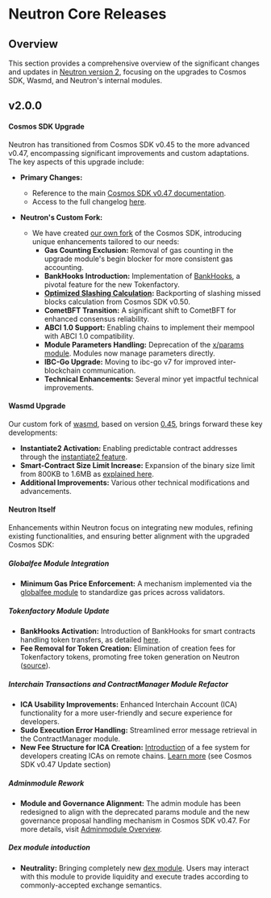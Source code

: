 # Neutron Core Releases

## Overview

This section provides a comprehensive overview of the significant changes and updates in [Neutron version 2](https://github.com/neutron-org/neutron/releases/tag/v2.0.0), focusing on the upgrades to Cosmos SDK, Wasmd, and Neutron's internal modules.

## v2.0.0

#### Cosmos SDK Upgrade

Neutron has transitioned from Cosmos SDK v0.45 to the more advanced v0.47, encompassing significant improvements and custom adaptations. The key aspects of this upgrade include:

- **Primary Changes:**
    - Reference to the main [Cosmos SDK v0.47 documentation](https://docs.cosmos.network/v0.47/learn/intro/overview).
    - Access to the full changelog [here](https://github.com/cosmos/cosmos-sdk/blob/v0.47.6/CHANGELOG.md).

- **Neutron's Custom Fork:**
    - We have created [our own fork](https://github.com/neutron-org/cosmos-sdk) of the Cosmos SDK, introducing unique enhancements tailored to our needs:
        - **Gas Counting Exclusion:** Removal of gas counting in the upgrade module's begin blocker for more consistent gas accounting.
        - **BankHooks Introduction:** Implementation of [BankHooks](https://github.com/neutron-org/cosmos-sdk/pull/2), a pivotal feature for the new Tokenfactory.
        - **[Optimized Slashing Calculation](https://github.com/neutron-org/cosmos-sdk/pull/5):** Backporting of slashing missed blocks calculation from Cosmos SDK v0.50.
        - **CometBFT Transition:** A significant shift to CometBFT for enhanced consensus reliability.
        - **ABCI 1.0 Support:** Enabling chains to implement their mempool with ABCI 1.0 compatibility.
        - **Module Parameters Handling:** Deprecation of the [x/params module](https://docs.cosmos.network/v0.47/modules/params). Modules now manage parameters directly.
        - **IBC-Go Upgrade:** Moving to ibc-go v7 for improved inter-blockchain communication.
        - **Technical Enhancements:** Several minor yet impactful technical improvements.

#### Wasmd Upgrade

Our custom fork of [wasmd](https://github.com/neutron-org/wasmd), based on version [0.45](https://github.com/CosmWasm/wasmd/blob/main/CHANGELOG.md), brings forward these key developments:

- **Instantiate2 Activation:** Enabling predictable contract addresses through the [instantiate2 feature](https://docs.rs/cosmwasm-std/1.2.1/cosmwasm_std/fn.instantiate2_address.html).
- **Smart-Contract Size Limit Increase:** Expansion of the binary size limit from 800KB to 1.6MB as [explained here](https://github.com/neutron-org/neutron/pull/320).
- **Additional Improvements:** Various other technical modifications and advancements.

#### Neutron Itself

Enhancements within Neutron focus on integrating new modules, refining existing functionalities, and ensuring better alignment with the upgraded Cosmos SDK:

##### Globalfee Module Integration

- **Minimum Gas Price Enforcement:** A mechanism implemented via the [globalfee module](https://github.com/cosmos/gaia/blob/feat/sdk-47-ibc-7/docs/modules/globalfee.md) to standardize gas prices across validators.

##### Tokenfactory Module Update

- **BankHooks Activation:** Introduction of BankHooks for smart contracts handling token transfers, as detailed [here](neutron/modules/3rdparty/osmosis/ibc-hooks/overview).
- **Fee Removal for Token Creation:** Elimination of creation fees for Tokenfactory tokens, promoting free token generation on Neutron ([source](https://github.com/neutron-org/neutron/blob/e605ed3db4381994ee8185ba4a0ff0877d34e67f/app/upgrades/v2.0.0/upgrades.go#L157)).

##### Interchain Transactions and ContractManager Module Refactor

- **ICA Usability Improvements:** Enhanced Interchain Account (ICA) functionality for a more user-friendly and secure experience for developers.
- **Sudo Execution Error Handling:** Streamlined error message retrieval in the ContractManager module.
- **New Fee Structure for ICA Creation:** [Introduction](https://github.com/neutron-org/neutron/pull/334) of a fee system for developers creating ICAs on remote chains. [Learn more](neutron/modules/interchain-txs/messages) (see Cosmos SDK v0.47 Update section)

##### Adminmodule Rework

- **Module and Governance Alignment:** The admin module has been redesigned to align with the deprecated params module and the new governance proposal handling mechanism in Cosmos SDK v0.47. For more details, visit [Adminmodule Overview](/neutron/modules/admin-module/overview#challenges-related-to-cosmos-sdk-047).

##### Dex module intoduction 
- **Neutrality:** Bringing completely new [dex module](neutron/modules/dex/overview/overview.md). Users may interact with this module to provide liquidity and execute trades according to commonly-accepted exchange semantics.
